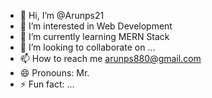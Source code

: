 - 👋 Hi, I’m @Arunps21
- 👀 I’m interested in Web Development
- 🌱 I’m currently learning MERN Stack
- 💞️ I’m looking to collaborate on ...
- 📫 How to reach me arunps880@gmail.com
- 😄 Pronouns: Mr.
- ⚡ Fun fact: ...

<!---
Arunps21/Arunps21 is a ✨ special ✨ repository because its `README.md` (this file) appears on your GitHub profile.
You can click the Preview link to take a look at your changes.
--->
